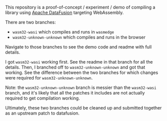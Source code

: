 

This repository is a proof-of-concept / experiment / demo of compiling a library
using [Apache DataFusion](https://github.com/apache/arrow-datafusion) targeting WebAssembly.

There are two branches:

* `wasm32-wasi` which compiles and runs in `wasmedge`
* `wasm32-unknown-unknown` which compiles and runs in the browser

Navigate to those branches to see the demo code and readme with full details.

I got `wasm32-wasi` working first. See the readme in that branch
for all the details. Then, I branched off to `wasm32-unknown-unknown`
and got that working. See the difference between the two branches
for which changes were required for `wasm32-unknown-unknown`.

Note: the `wasm32-unknown-unknown` branch is messier than the
`wasm32-wasi` branch, and it's likely that all the patches 
it includes are not actually required to get compilation working.

Ultimately, these two branches could be cleaned up and submitted
together as an upstream patch to datafusion.

